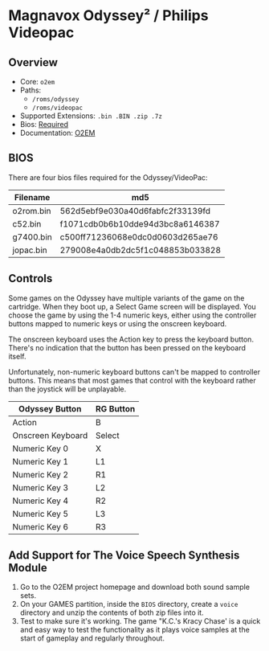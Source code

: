 # Magnavox Odyssey² / Philips Videopac

## Overview

- Core: `o2em`
- Paths:
  - `/roms/odyssey`
  - `/roms/videopac`
- Supported Extensions: `.bin .BIN .zip .7z`
- Bios: [Required](#bios)
- Documentation: [O2EM](https://docs.libretro.com/library/o2em/)

## BIOS

There are four bios files required for the Odyssey/VideoPac:

| Filename    | md5                              |
|-------------|----------------------------------|
| o2rom.bin   | 562d5ebf9e030a40d6fabfc2f33139fd |
| c52.bin     | f1071cdb0b6b10dde94d3bc8a6146387 |
| g7400.bin   | c500ff71236068e0dc0d0603d265ae76 |
| jopac.bin   | 279008e4a0db2dc5f1c048853b033828 |

## Controls

Some games on the Odyssey have multiple variants of the game on the cartridge. When they boot up, a Select Game screen will be displayed. You choose the game by using the 1-4 numeric keys, either using the controller buttons mapped to numeric keys or using the onscreen keyboard.

The onscreen keyboard uses the Action key to press the keyboard button. There's no indication that the button has been pressed on the keyboard itself.

Unfortunately, non-numeric keyboard buttons can't be mapped to controller buttons. This means that most games that control with the keyboard rather than the joystick will be unplayable.

| Odyssey Button    | RG Button |
|-------------------|-----------|
| Action            | B         |
| Onscreen Keyboard | Select    |
| Numeric Key 0     | X         |
| Numeric Key 1     | L1        |
| Numeric Key 2     | R1        |
| Numeric Key 3     | L2        |
| Numeric Key 4     | R2        |
| Numeric Key 5     | L3        |
| Numeric Key 6     | R3        |

## Add Support for The Voice Speech Synthesis Module

1. Go to the O2EM project homepage and download both sound sample sets.
2. On your GAMES partition, inside the `BIOS` directory, create a `voice` directory and unzip the contents of both zip files into it.
3. Test to make sure it's working.  The game "K.C.'s Kracy Chase' is a quick and easy way to test the functionality as it plays voice samples at the start of gameplay and regularly throughout.
